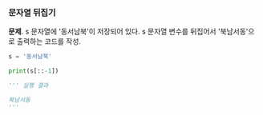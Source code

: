 ### 문자열 뒤집기
**문제**. s 문자열에 '동서남북'이 저장되어 있다. s 문자열 변수를 뒤집어서 '북남서동'으로 출력하는 코드를 작성.
```py
s = '동서남북'

print(s[::-1])

''' 실행 결과

북남서동
'''
```